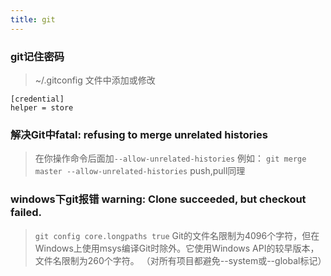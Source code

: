 ```yaml
---
title: git
---
```


### git记住密码

> ~/.gitconfig 文件中添加或修改

  ```gitconfig
  [credential] 
  helper = store
  ```

### 解决Git中fatal: refusing to merge unrelated histories

> 在你操作命令后面加`--allow-unrelated-histories` 
> 例如： 
> `git merge master --allow-unrelated-histories`
> push,pull同理

### windows下git报错 warning: Clone succeeded, but checkout failed.


>`git config core.longpaths true`
>Git的文件名限制为4096个字符，但在Windows上使用msys编译Git时除外。它使用Windows API的较早版本，文件名限制为260个字符。
>（对所有项目都避免--system或--global标记）



